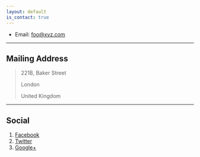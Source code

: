 ```yaml
---
layout: default
is_contact: true
---
```


* Email: [foo@xyz.com](mailto:foo@xyz.com)

---

## Mailing Address

> 221B, Baker Street
>
> London
>
> United Kingdom

---

## Social

1. [Facebook](#)
2. [Twitter](#)
3. [Google+](#)
